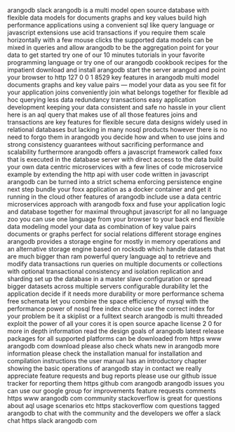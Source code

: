 arangodb slack arangodb is a multi model open source database with flexible data models for documents graphs and key values build high performance applications using a convenient sql like query language or javascript extensions use acid transactions if you require them scale horizontally with a few mouse clicks the supported data models can be mixed in queries and allow arangodb to be the aggregation point for your data to get started try one of our 10 minutes tutorials in your favorite programming language or try one of our arangodb cookbook recipes for the impatient download and install arangodb start the server arangod and point your browser to http 127 0 0 1 8529 key features in arangodb multi model documents graphs and key value pairs — model your data as you see fit for your application joins conveniently join what belongs together for flexible ad hoc querying less data redundancy transactions easy application development keeping your data consistent and safe no hassle in your client here is an aql query that makes use of all those features joins and transactions are key features for flexible secure data designs widely used in relational databases but lacking in many nosql products however there is no need to forgo them in arangodb you decide how and when to use joins and strong consistency guarantees without sacrificing performance and scalability furthermore arangodb offers a javascript framework called foxx that is executed in the database server with direct access to the data build your own data centric microservices with a few lines of code microservice example by extending the http api with user code written in javascript arangodb can be turned into a strict schema enforcing persistence engine next step bundle your foxx application as a docker container and get it running in the cloud other features of arangodb include use a data centric microservices approach with arangodb foxx and fuse your application logic and database together for maximal throughput javascript for all no language zoo you can use one language from your browser to your back end flexible data modeling model your data as combination of key value pairs documents or graphs perfect for social relations different storage engines arangodb provides a storage engine for mostly in memory operations and an alternative storage engine based on rocksdb which handle datasets that are much bigger than ram powerful query language aql to retrieve and modify data transactions run queries on multiple documents or collections with optional transactional consistency and isolation replication and sharding set up the database in a master slave configuration or spread bigger datasets across multiple servers configurable durability let the application decide if it needs more durability or more performance schema free schemata let you combine the space efficiency of mysql with the performance power of nosql free index choice use the correct index for your problem be it a skiplist or a fulltext search arangodb is multi threaded exploit the power of all your cores it is open source apache license 2 0 for more in depth information read the design goals of arangodb latest release packages for all supported platforms can be downloaded from https www arangodb com download please also check whats new in arangodb more information please check the installation manual for installation and compilation instructions the user manual has an introductory chapter showing the basic operations of arangodb stay in contact we really appreciate feature requests and bug reports please use our github issue tracker for reporting them https github com arangodb arangodb issues you can use our google group for improvements feature requests comments https www arangodb com community stackoverflow is great for questions about aql usage scenarios etc https stackoverflow com questions tagged arangodb to chat with the community and the developers we offer a slack chat https slack arangodb com